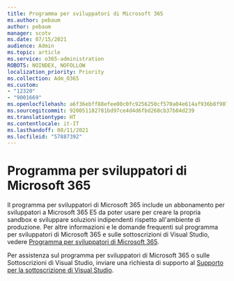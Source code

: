```yaml
---
title: Programma per sviluppatori di Microsoft 365
ms.author: pebaum
author: pebaum
manager: scotv
ms.date: 07/15/2021
audience: Admin
ms.topic: article
ms.service: o365-administration
ROBOTS: NOINDEX, NOFOLLOW
localization_priority: Priority
ms.collection: Adm_O365
ms.custom:
- "12320"
- "9001669"
ms.openlocfilehash: a6f36ebff88efee00c0fc9256250cf570a04e614af936b8f907d564e0e82398f
ms.sourcegitcommit: 920051182781bd97ce4d4d6fbd268cb37b84d239
ms.translationtype: HT
ms.contentlocale: it-IT
ms.lasthandoff: 08/11/2021
ms.locfileid: "57887392"
---
```

# <a name="microsoft-365-developer-program"></a>Programma per sviluppatori di Microsoft 365

Il programma per sviluppatori di Microsoft 365 include un abbonamento per sviluppatori a Microsoft 365 E5 da poter usare per creare la propria sandbox e sviluppare soluzioni indipendenti rispetto all'ambiente di produzione. Per altre informazioni e le domande frequenti sul programma per sviluppatori di Microsoft 365 e sulle sottoscrizioni di Visual Studio, vedere [Programma per sviluppatori di Microsoft 365](https://docs.microsoft.com/office/developer-program/microsoft-365-developer-program).

Per assistenza sul programma per sviluppatori di Microsoft 365 o sulle Sottoscrizioni di Visual Studio, inviare una richiesta di supporto al [Supporto per la sottoscrizione di Visual Studio](https://visualstudio.microsoft.com/subscriptions/support/).